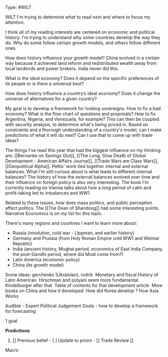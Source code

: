 Type: #WILT 

WILT
I'm trying to determine what to read next and where to focus my attention. 

I think all of my reading interests are centered on economic and political history. I'm trying to understand why some countries develop the way they do. Why do some follow certain growth models, and others follow different ones.  

How does history influence your growth model? China evolved in a certain way because it achieved land reform and redistributed wealth away from local landlords and power brokers. India never did this. 

What is the ideal economy? Does it depend on the specific preferences of its people or is there a universal best? 



How does history influence a country’s ideal economy? Does it change the universe of alternatives for a given country?

My goal is to develop a framework for looking sovereigns. How to fix a bad economy? What is the flow chart of questions and proposals? How to fix Argentina, Nigeria, and Venezuela, for example? This can then be coupled with security analysis, to determine what's being priced in. Based on constraints and a thorough understanding of a country's model, can I make predictions of what it will do next? Can I use that to come up with trade ideas?

The things I've read this year that had the biggest influence on my thinking are: [[Bernanke on Savings Glut]], [[The Long, Slow Death of Global Development - American Affairs Journal]], [[Trade Wars are Class Wars]], [[Geopolitical Alpha]]. Pettis' work tied together internal and external balances. What I'm still curious about is what leads to different internal balances? The history of how the external balances evolved over time and their influence on foreign policy is also very interesting. The book I'm currently reading on Vienna talks about how a long period of calm and profit-taking led to imbalances and WW1. 

Related to these issues, how does mass politics, and public perception affect politics. The [[The Dean of Shandong]] had some interesting points. Narrative Economics is on my list for this topic. 


There's many regions and countries I want to learn more about:
- Russia (revolution, cold war - Lippman, and earlier history)
- Germany and Prussia (from Holy Roman Empire until WW1 and Weimar Republic)
- India (ancient history, Mughal period, economics of East India Company, the post-Gandhi period, where did Modi come from?)
- Latin America (economic policy)
- China (its growth model)



Some ideas:
gerchenko (Ukrainian), rodrik 
Monetary and fiscal History of Latin American 
Hirschman and polyani seem more fundamental 
Kindelburger after that 
Table of contents for that development article 
More books on China and how it developed 
How did Korea develop ?
How Asia Works


Audible - Expert Political Judgement
Goals - how to develop a framework for forecasting 



1 goal


**Predictions**

1) []
Previous belief - 
[ ]
Update to priors - 
[]
Trade Review
[]





Macro
